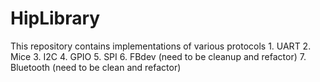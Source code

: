 # HipLibrary
This repository contains implementations of various protocols
	1. UART
	2. Mice
	3. I2C
	4. GPIO
	5. SPI
	6. FBdev (need to be cleanup and refactor)
	7. Bluetooth (need to be clean and refactor)
